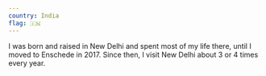 ```yaml
---
country: India
flag: 🇮🇳
---
```


I was born and raised in New Delhi and spent most of my life there, until I moved to Enschede in 2017. Since then, I visit New Delhi about 3 or 4 times every year.

